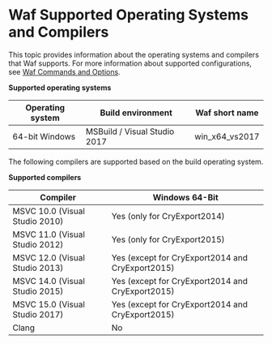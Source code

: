 # Waf Supported Operating Systems and Compilers<a name="waf-platforms-compilers"></a>

This topic provides information about the operating systems and compilers that Waf supports\. For more information about supported configurations, see [Waf Commands and Options](waf-commands.md)\.


**Supported operating systems**  

| Operating system | Build environment | Waf short name | 
| --- | --- | --- | 
| 64\-bit Windows | MSBuild / Visual Studio 2017 | win\_x64\_vs2017 | 

The following compilers are supported based on the build operating system\.


**Supported compilers**  

| Compiler | Windows 64\-Bit | 
| --- | --- | 
| MSVC 10\.0 \(Visual Studio 2010\) | Yes \(only for CryExport2014\) | 
| MSVC 11\.0 \(Visual Studio 2012\) | Yes \(only for CryExport2015\) | 
| MSVC 12\.0 \(Visual Studio 2013\) | Yes \(except for CryExport2014 and CryExport2015\) | 
| MSVC 14\.0 \(Visual Studio 2015\) | Yes \(except for CryExport2014 and CryExport2015\) | 
| MSVC 15\.0 \(Visual Studio 2017\) | Yes \(except for CryExport2014 and CryExport2015\) | 
| Clang | No | 